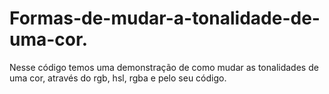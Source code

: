 # Formas-de-mudar-a-tonalidade-de-uma-cor.
Nesse código temos uma demonstração de como mudar as tonalidades de uma cor, através do rgb, hsl, rgba e pelo seu código.

